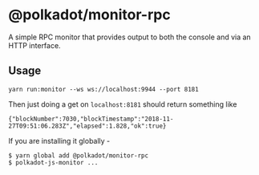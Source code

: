 # @polkadot/monitor-rpc

A simple RPC monitor that provides output to both the console and via an HTTP interface.

## Usage

```
yarn run:monitor --ws ws://localhost:9944 --port 8181
```

Then just doing a get on `localhost:8181` should return something like

```
{"blockNumber":7030,"blockTimestamp":"2018-11-27T09:51:06.283Z","elapsed":1.828,"ok":true}
```

If you are installing it globally -

```
$ yarn global add @polkadot/monitor-rpc
$ polkadot-js-monitor ...
```
